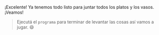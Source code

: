 <gs-attire attire-url="https://raw.githubusercontent.com/MumukiProject/mumuki-guia-gobstones-procedimientos-con-parametros-kids/master/assets/attires/config_1551274896769.json"></gs-attire>

<gs-toolbox toolbox-url="https://raw.githubusercontent.com/MumukiProject/mumuki-guia-gobstones-repeticion-condicional-ii-kids/master/assets/toolbox.xml">
</gs-toolbox>

¡Excelente! Ya tenemos todo listo para juntar todos los platos y los vasos. ¡Veamos!


> Ejecutá el `programa` para terminar de levantar las cosas así vamos a jugar. :smile:
